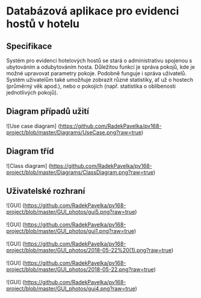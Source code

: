 # Databázová aplikace pro evidenci hostů v hotelu 

## Specifikace
Systém pro evidenci hotelových hostů se stará o administrativu spojenou s ubytováním a odubytováním hosta. 
Důležitou funkcí je správa pokojů, kde je možné upravovat parametry pokoje. Podobně funguje i správa uživatelů. 
Systém uživatelům také umožňuje zobrazit různé statistiky, ať už o hostech (průměrný věk apod.), nebo o pokojích (např. statistika o oblíbenosti jednotlivých pokojů).
## Diagram případů užití
![Use case diagram] (https://github.com/RadekPavelka/pv168-project/blob/master/Diagrams/UseCase.png?raw=true)
## Diagram tříd
![Class diagram] (https://github.com/RadekPavelka/pv168-project/blob/master/Diagrams/ClassDiagram.png?raw=true)
## Uživatelské rozhraní
![GUI] (https://github.com/RadekPavelka/pv168-project/blob/master/GUI_photos/gui5.png?raw=true)<br/><br/>
![GUI] (https://github.com/RadekPavelka/pv168-project/blob/master/GUI_photos/gui1.png?raw=true)<br/><br/>
![GUI] (https://github.com/RadekPavelka/pv168-project/blob/master/GUI_photos/2018-05-22%20(1).png?raw=true)<br/><br/>
![GUI] (https://github.com/RadekPavelka/pv168-project/blob/master/GUI_photos/2018-05-22.png?raw=true)<br/><br/>
![GUI] (https://github.com/RadekPavelka/pv168-project/blob/master/GUI_photos/gui4.png?raw=true)
